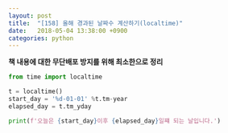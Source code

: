 ```yaml
---
layout: post
title:  "[158] 올해 경과된 날짜수 계산하기(localtime)"
date:   2018-05-04 13:38:00 +0900
categories: python
---
```


**책 내용에 대한 무단배포 방지를 위해 최소한으로 정리**

```python
from time import localtime

t = localtime()
start_day = '%d-01-01' %t.tm-year
elapsed_day = t.tm_yday

print(f'오늘은 {start_day}이후 {elapsed_day}일쨰 되는 날입니다.')
```